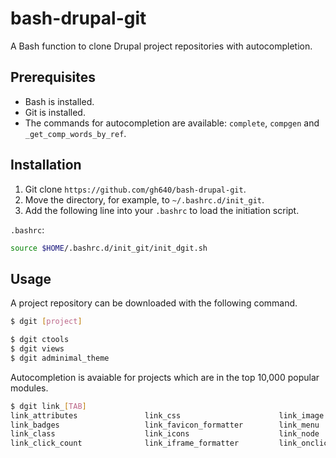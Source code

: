 # bash-drupal-git

A Bash function to clone Drupal project repositories with autocompletion.

## Prerequisites

- Bash is installed.
- Git is installed.
- The commands for autocompletion are available: `complete`, `compgen` and `_get_comp_words_by_ref`.

## Installation

1. Git clone `https://github.com/gh640/bash-drupal-git`.
2. Move the directory, for example, to `~/.bashrc.d/init_git`.
3. Add the following line into your `.bashrc` to load the initiation script.

`.bashrc`:

```bash
source $HOME/.bashrc.d/init_git/init_dgit.sh
```

## Usage

A project repository can be downloaded with the following command.

```bash
$ dgit [project]
```

```bash
$ dgit ctools
$ dgit views
$ dgit adminimal_theme
```

Autocompletion is avaiable for projects which are in the top 10,000 popular modules.

```bash
$ dgit link_[TAB]
link_attributes               link_css                      link_image                    link_popup
link_badges                   link_favicon_formatter        link_menu                     link_target
link_class                    link_icons                    link_node                     link_to_self_field_formatter
link_click_count              link_iframe_formatter         link_onclick                  link_to_us
```
